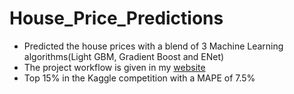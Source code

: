 # House_Price_Predictions

* Predicted the house prices with a blend of 3 Machine Learning algorithms(Light GBM, Gradient Boost and ENet)
* The project workflow is given in my [website](http://sravanroy.com/house_prediction.html)
* Top 15% in the Kaggle competition with a MAPE of 7.5%
